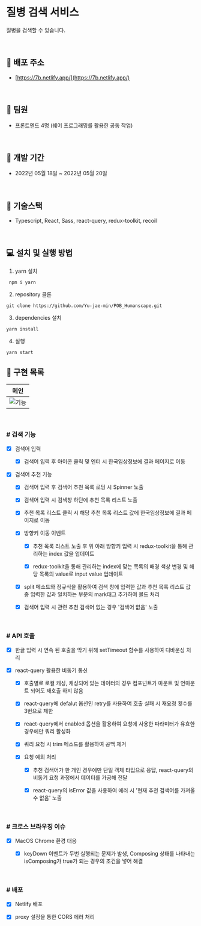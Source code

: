 # 질병 검색 서비스

질병을 검색할 수 있습니다.

<br />

## 🎉 **배포 주소**

- [https://7b.netlify.app/](https://7b.netlify.app/)

<br />

## 👬 **팀원**

- 프론트엔드 4명 (쉐어 프로그래밍를 활용한 공동 작업)

<br>

## 📅 **개발 기간**

- 2022년 05월 18일 ~ 2022년 05월 20일

<br />

## 🔧 **기술스택**

- Typescript, React, Sass, react-query, redux-toolkit, recoil

<br />

## 💻 **설치 및 실행 방법**

1. yarn 설치

```
 npm i yarn
```

2. repository 클론

```
git clone https://github.com/Yu-jae-min/POB_Humanscape.git
```

3. dependencies 설치

```
yarn install
```

4. 실행

```
yarn start
```

## 📒 **구현 목록**

|메인|
|:-:|
|![기능](https://user-images.githubusercontent.com/78616893/169333225-3bc95877-e507-45df-afa2-5222808f05f6.gif)|

<br />

### # 검색 기능

- [x] 검색어 입력

  - [x] 검색어 입력 후 아이콘 클릭 및 엔터 시 한국임상정보에 결과 페이지로 이동

- [x] 검색어 추천 기능

  - [x] 검색어 입력 후 검색어 추천 목록 로딩 시 Spinner 노출

  - [x] 검색어 입력 시 검색창 하단에 추천 목록 리스트 노출

  - [x] 추천 목록 리스트 클릭 시 해당 추천 목록 리스트 값에 한국임상정보에 결과 페이지로 이동

  - [x] 방향키 이동 이벤트

    - [x] 추천 목록 리스트 노출 후 위 아래 방향키 입력 시 redux-toolkit을 통해 관리하는 index 값을 업데이트

    - [x] redux-toolkit을 통해 관리하는 index에 맞는 목록의 배경 색상 변경 및 해당 목록의 value로 input value 업데이트

  - [x] split 메소드와 정규식을 활용하여 검색 창에 입력한 값과 추천 목록 리스트 값 중 입력한 값과 일치하는 부분의 mark태그 추가하여 볼드 처리

  - [x] 검색어 입력 시 관련 추천 검색어 없는 경우 '검색어 없음' 노출

<br>

### # API 호출

- [x] 한글 입력 시 연속 된 호출을 막기 위해 setTimeout 함수를 사용하여 디바운싱 처리

- [x] react-query 활용한 비동기 통신

  - [x] 호출별로 로컬 캐싱, 캐싱되어 있는 데이터의 경우 컴포넌트가 마운트 및 언마운트 되어도 재호출 하지 않음

  - [x] react-query에 defalut 옵션인 retry를 사용하여 호출 실패 시 재요청 횟수를 3번으로 제한

  - [x] react-query에서 enabled 옵션을 활용하여 요청에 사용한 파라미터가 유효한 경우에만 쿼리 활성화

  - [x] 쿼리 요청 시 trim 메소드를 활용하여 공백 제거

  - [x] 요청 예외 처리

    - [x] 추천 검색어가 한 개인 경우에만 단일 객체 타입으로 응답, react-query의 비동기 요청 과정에서 데이터를 가공해 전달

    - [x] react-query의 isError 값을 사용하여 에러 시 '현재 추천 검색어를 가져올 수 없음' 노출

<br>

### # 크로스 브라우징 이슈

- [x] MacOS Chrome 환경 대응

  - [x] keyDown 이벤트가 두번 실행되는 문제가 발생, Composing 상태를 나타내는 isComposing가 true가 되는 경우의 조건을 넣어 해결

<br>

### # 배포

  - [x] Netlify 배포

  - [x] proxy 설정을 통한 CORS 에러 처리

<br>